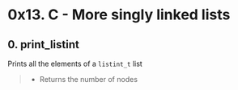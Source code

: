 # 0x13. C - More singly linked lists

## 0. print_listint

Prints all the elements of a `listint_t` list

> - Returns the number of nodes
